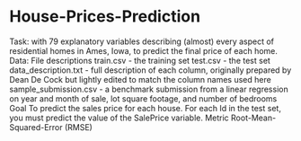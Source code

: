 # House-Prices-Prediction
Task: 
with 79 explanatory variables describing (almost) every aspect of residential homes in Ames, Iowa, to predict the final price of each home.
Data:
File descriptions
train.csv - the training set
test.csv - the test set
data_description.txt - full description of each column, originally prepared by Dean De Cock but lightly edited to match the column names used here
sample_submission.csv - a benchmark submission from a linear regression on year and month of sale, lot square footage, and number of bedrooms
Goal
To predict the sales price for each house. For each Id in the test set, you must predict the value of the SalePrice variable. 
Metric
Root-Mean-Squared-Error (RMSE) 
